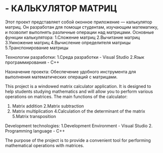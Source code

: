 # - КАЛЬКУЛЯТОР МАТРИЦ
Этот проект представляет собой оконное приложение — калькулятор матриц. Он разработан для помощи студентам, изучающим математику, и позволит выполнять различные операции над матрицами.
Основные функции калькулятора:
1.Сложение матриц
2.Вычитание матриц
3.Умножение матриц
4.Вычисление определителя матрицы
5.Транспонирование матрицы

Технологии разработки:
1.Среда разработки - Visual Studio
2.Язык программирования - C++

Назначение проекта: Обеспечение удобного инструмента для выполнения математических операций с матрицами.

This project is a windowed matrix calculator application. It is designed to help students studying mathematics and will allow you to perform various operations on matrices.
The main functions of the calculator:
1. Matrix addition
2.Matrix subtraction
3. Matrix multiplication
4.Calculation of the determinant of the matrix
5.Matrix transposition

Development technologies:
1.Development Environment - Visual Studio
2. Programming language - C++

The purpose of the project is to provide a convenient tool for performing mathematical operations with matrices.
